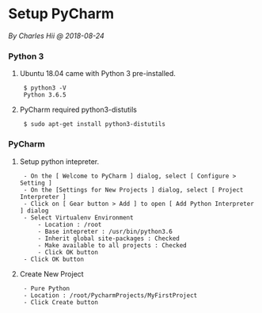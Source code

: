 Setup PyCharm
=============

*By Charles Hii @ 2018-08-24*


### Python 3

1. Ubuntu 18.04 came with Python 3 pre-installed.

        $ python3 -V
        Python 3.6.5


2. PyCharm required python3-distutils

        $ sudo apt-get install python3-distutils


### PyCharm

1. Setup python intepreter.

        - On the [ Welcome to PyCharm ] dialog, select [ Configure > Setting ]
        - On the [Settings for New Projects ] dialog, select [ Project Interpreter ]
        - Click on [ Gear button > Add ] to open [ Add Python Interpreter ] dialog
        - Select Virtualenv Environment
            - Location : /root
            - Base intepreter : /usr/bin/python3.6
            - Inherit global site-packages : Checked
            - Make available to all projects : Checked
            - Click OK button
        - Click OK button


2. Create New Project

        - Pure Python
        - Location : /root/PycharmProjects/MyFirstProject
        - Click Create button








